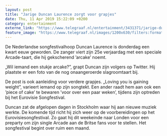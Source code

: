 ```yaml
---
layout: post
title: "Jarige Duncan Laurence zorgt voor grapjes"
date: Thu, 11 Apr 2019 15:22:09 +0200
category: entertainment
externe_link: "https://www.telegraaf.nl/entertainment/3431371/jarige-duncan-laurence-zorgt-voor-grapjes"
feature_image: "https://www.telegraaf.nl/images/1200x630/filters:format(jpeg):quality(80)/cdn-kiosk-api.telegraaf.nl/d58ab69a-5c5c-11e9-b673-0255c322e81b.jpg"
---
```


<p class="intro">De Nederlandse songfestivalhoop Duncan Laurence is donderdag een kwart eeuw geworden. De zanger viert zijn 25e verjaardag met een speciale Arcade-taart, die hij gekscherend ’arcake’ noemt.</p> <p>„Wil iemand een stukje arcake?”, grapt Duncan zijn volgers op Twitter. Hij plaatste er een foto van de nog onaangeroerde slagroomtaart bij.</p><p>De post is ook aanleiding voor verdere grapjes. „Loving you is gaining weight”, varieert iemand op zijn songtekt. Een ander raadt hem aan ook een ’piece of cake’ te bewaren ’voor over een paar weken’, tijdens zijn optreden bij het Eurovisie Songfestival.</p><p>Duncan zat de afgelopen dagen in Stockholm waar hij aan nieuwe muziek werkte. De komende tijd richt hij zich weer op de voorbereidingen op het Eurovisiesongfestival. Zo gaat hij dit weekeinde naar Londen voor een preparty om zijn single Arcade aan de Britse fans voor te stellen. Het songfestival begint over ruim een maand.</p>
